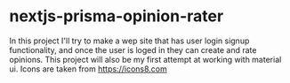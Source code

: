 # nextjs-prisma-opinion-rater

In this project I'll try to make a wep site that
has user login signup functionality, and once
the user is loged in they can create and rate
opinions.
This project will also be my first attempt at working
with material ui.
Icons are taken from https://icons8.com